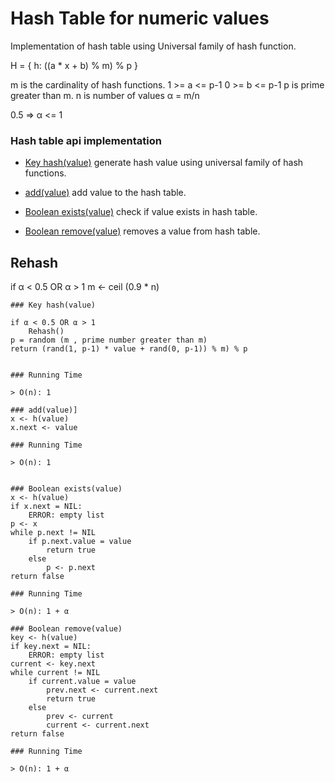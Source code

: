 ﻿# Hash Table for numeric values

Implementation of hash table using Universal family of hash function.

H = { h: ((a * x + b) % m) % p }

m is the cardinality of hash functions.
1 >= a  <= p-1 
0 >= b  <= p-1
p is prime greater than m.
n is number of values
α = m/n

0.5 => α <= 1

### Hash table api implementation  

- [Key hash(value)](#) 
   generate hash value using universal family of hash functions.

- [add(value)](#k)
  add value to the hash table.
  
- [Boolean exists(value)](#k)
   check if value exists in hash table.

- [Boolean remove(value)](#k)
  removes a value from hash table.

## Rehash
if α < 0.5 OR α > 1
	m <- ceil (0.9 * n)
```
### Key hash(value)

if α < 0.5 OR α > 1
	Rehash()
p = random (m , prime number greater than m)
return (rand(1, p-1) * value + rand(0, p-1)) % m) % p


### Running Time

> O(n): 1

### add(value)]
x <- h(value)
x.next <- value

### Running Time

> O(n): 1


### Boolean exists(value)
x <- h(value)
if x.next = NIL:
	ERROR: empty list
p <- x
while p.next != NIL
	if p.next.value = value
		return true
	else
		p <- p.next
return false

### Running Time

> O(n): 1 + α

### Boolean remove(value)
key <- h(value)
if key.next = NIL:
	ERROR: empty list
current <- key.next
while current != NIL
	if current.value = value
		prev.next <- current.next
		return true
	else
		prev <- current
		current <- current.next
return false

### Running Time

> O(n): 1 + α
```
